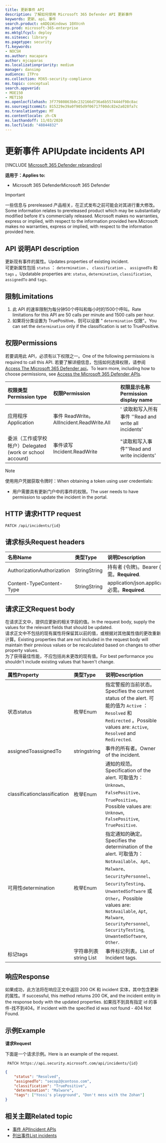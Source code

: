 ```yaml
---
title: 更新事件 API
description: 了解如何使用 Microsoft 365 Defender API 更新事件
keywords: 更新、api、事件
search.product: eADQiWindows 10XVcnh
ms.prod: microsoft-365-enterprise
ms.mktglfcycl: deploy
ms.sitesec: library
ms.pagetype: security
f1.keywords:
- NOCSH
ms.author: macapara
author: mjcaparas
ms.localizationpriority: medium
manager: dansimp
audience: ITPro
ms.collection: M365-security-compliance
ms.topic: conceptual
search.appverid:
- MOE150
- MET150
ms.openlocfilehash: 3f77980863b0c232166d736a6b557444df98c8ac
ms.sourcegitcommit: 815229e39a0f905d9f06717f00dc82e2a028fa7c
ms.translationtype: MT
ms.contentlocale: zh-CN
ms.lasthandoff: 11/03/2020
ms.locfileid: "48844832"
---
```

# <a name="update-incidents-api"></a><span data-ttu-id="52ded-104">更新事件 API</span><span class="sxs-lookup"><span data-stu-id="52ded-104">Update incidents API</span></span>

[!INCLUDE [Microsoft 365 Defender rebranding](../includes/microsoft-defender.md)]


<span data-ttu-id="52ded-105">**适用于：**</span><span class="sxs-lookup"><span data-stu-id="52ded-105">**Applies to:**</span></span>
- <span data-ttu-id="52ded-106">Microsoft 365 Defender</span><span class="sxs-lookup"><span data-stu-id="52ded-106">Microsoft 365 Defender</span></span>

>[!IMPORTANT] 
><span data-ttu-id="52ded-107">一些信息与 prereleased 产品相关，在正式发布之前可能会对其进行重大修改。</span><span class="sxs-lookup"><span data-stu-id="52ded-107">Some information relates to prereleased product which may be substantially modified before it's commercially released.</span></span> <span data-ttu-id="52ded-108">Microsoft makes no warranties, express or implied, with respect to the information provided here.</span><span class="sxs-lookup"><span data-stu-id="52ded-108">Microsoft makes no warranties, express or implied, with respect to the information provided here.</span></span>


## <a name="api-description"></a><span data-ttu-id="52ded-109">API 说明</span><span class="sxs-lookup"><span data-stu-id="52ded-109">API description</span></span>
<span data-ttu-id="52ded-110">更新现有事件的属性。</span><span class="sxs-lookup"><span data-stu-id="52ded-110">Updates properties of existing incident.</span></span>
<br><span data-ttu-id="52ded-111">可更新属性包括 ```status``` ： ```determination``` 、 ```classification``` 、 ```assignedTo``` 和 ```tags``` 。</span><span class="sxs-lookup"><span data-stu-id="52ded-111">Updatable properties are: ```status```, ```determination```, ```classification```, ```assignedTo``` and ```tags```.</span></span>


## <a name="limitations"></a><span data-ttu-id="52ded-112">限制</span><span class="sxs-lookup"><span data-stu-id="52ded-112">Limitations</span></span>
1. <span data-ttu-id="52ded-113">此 API 的速率限制为每分钟50个呼叫和每小时的1500个呼叫。</span><span class="sxs-lookup"><span data-stu-id="52ded-113">Rate limitations for this API are 50 calls per minute and 1500 calls per hour.</span></span>
2. <span data-ttu-id="52ded-114">如果将分类设置为 TruePositive，则可以设置 " ```determination``` 仅限"。</span><span class="sxs-lookup"><span data-stu-id="52ded-114">You can set the ```determination``` only if the classification is set to TruePositive.</span></span>


## <a name="permissions"></a><span data-ttu-id="52ded-115">权限</span><span class="sxs-lookup"><span data-stu-id="52ded-115">Permissions</span></span>
<span data-ttu-id="52ded-116">若要调用此 API，必须有以下权限之一。</span><span class="sxs-lookup"><span data-stu-id="52ded-116">One of the following permissions is required to call this API.</span></span> <span data-ttu-id="52ded-117">若要了解详细信息，包括如何选择权限，请参阅 [Access The Microsoft 365 Defender api](api-access.md)。</span><span class="sxs-lookup"><span data-stu-id="52ded-117">To learn more, including how to choose permissions, see [Access the Microsoft 365 Defender APIs](api-access.md).</span></span>

<span data-ttu-id="52ded-118">权限类型</span><span class="sxs-lookup"><span data-stu-id="52ded-118">Permission type</span></span> |   <span data-ttu-id="52ded-119">权限</span><span class="sxs-lookup"><span data-stu-id="52ded-119">Permission</span></span>  |   <span data-ttu-id="52ded-120">权限显示名称</span><span class="sxs-lookup"><span data-stu-id="52ded-120">Permission display name</span></span>
:---|:---|:---
<span data-ttu-id="52ded-121">应用程序</span><span class="sxs-lookup"><span data-stu-id="52ded-121">Application</span></span> |   <span data-ttu-id="52ded-122">事件 ReadWrite。 All</span><span class="sxs-lookup"><span data-stu-id="52ded-122">Incident.ReadWrite.All</span></span> |    <span data-ttu-id="52ded-123">' 读取和写入所有事件 '</span><span class="sxs-lookup"><span data-stu-id="52ded-123">'Read and write all incidents'</span></span>
<span data-ttu-id="52ded-124">委派（工作或学校帐户）</span><span class="sxs-lookup"><span data-stu-id="52ded-124">Delegated (work or school account)</span></span> | <span data-ttu-id="52ded-125">事件读写</span><span class="sxs-lookup"><span data-stu-id="52ded-125">Incident.ReadWrite</span></span> | <span data-ttu-id="52ded-126">"读取和写入事件"</span><span class="sxs-lookup"><span data-stu-id="52ded-126">'Read and write incidents'</span></span>

>[!NOTE]
> <span data-ttu-id="52ded-127">使用用户凭据获取令牌时：</span><span class="sxs-lookup"><span data-stu-id="52ded-127">When obtaining a token using user credentials:</span></span>
>- <span data-ttu-id="52ded-128">用户需要具有更新门户中的事件的权限。</span><span class="sxs-lookup"><span data-stu-id="52ded-128">The user needs to have permission to update the incident in the portal.</span></span>


## <a name="http-request"></a><span data-ttu-id="52ded-129">HTTP 请求</span><span class="sxs-lookup"><span data-stu-id="52ded-129">HTTP request</span></span>

```
PATCH /api/incidents/{id}
```

## <a name="request-headers"></a><span data-ttu-id="52ded-130">请求标头</span><span class="sxs-lookup"><span data-stu-id="52ded-130">Request headers</span></span>

<span data-ttu-id="52ded-131">名称</span><span class="sxs-lookup"><span data-stu-id="52ded-131">Name</span></span> | <span data-ttu-id="52ded-132">类型</span><span class="sxs-lookup"><span data-stu-id="52ded-132">Type</span></span> | <span data-ttu-id="52ded-133">说明</span><span class="sxs-lookup"><span data-stu-id="52ded-133">Description</span></span>
:---|:---|:---
<span data-ttu-id="52ded-134">Authorization</span><span class="sxs-lookup"><span data-stu-id="52ded-134">Authorization</span></span> | <span data-ttu-id="52ded-135">String</span><span class="sxs-lookup"><span data-stu-id="52ded-135">String</span></span> | <span data-ttu-id="52ded-136">持有者 {令牌}。</span><span class="sxs-lookup"><span data-stu-id="52ded-136">Bearer {token}.</span></span> <span data-ttu-id="52ded-137">必需。</span><span class="sxs-lookup"><span data-stu-id="52ded-137">**Required**.</span></span>
<span data-ttu-id="52ded-138">Content-Type</span><span class="sxs-lookup"><span data-stu-id="52ded-138">Content-Type</span></span> | <span data-ttu-id="52ded-139">String</span><span class="sxs-lookup"><span data-stu-id="52ded-139">String</span></span> | <span data-ttu-id="52ded-140">application/json.</span><span class="sxs-lookup"><span data-stu-id="52ded-140">application/json.</span></span> <span data-ttu-id="52ded-141">必需。</span><span class="sxs-lookup"><span data-stu-id="52ded-141">**Required**.</span></span>


## <a name="request-body"></a><span data-ttu-id="52ded-142">请求正文</span><span class="sxs-lookup"><span data-stu-id="52ded-142">Request body</span></span>
<span data-ttu-id="52ded-143">在请求正文中，提供应更新的相关字段的值。</span><span class="sxs-lookup"><span data-stu-id="52ded-143">In the request body, supply the values for the relevant fields that should be updated.</span></span>
<br><span data-ttu-id="52ded-144">请求正文中不包括的现有属性将保留其以前的值，或根据对其他属性值的更改重新计算。</span><span class="sxs-lookup"><span data-stu-id="52ded-144">Existing properties that are not included in the request body will maintain their previous values or be recalculated based on changes to other property values.</span></span> 
<br><span data-ttu-id="52ded-145">为了获得最佳性能，不应包括尚未更改的现有值。</span><span class="sxs-lookup"><span data-stu-id="52ded-145">For best performance you shouldn't include existing values that haven't change.</span></span>

<span data-ttu-id="52ded-146">属性</span><span class="sxs-lookup"><span data-stu-id="52ded-146">Property</span></span> | <span data-ttu-id="52ded-147">类型</span><span class="sxs-lookup"><span data-stu-id="52ded-147">Type</span></span> | <span data-ttu-id="52ded-148">说明</span><span class="sxs-lookup"><span data-stu-id="52ded-148">Description</span></span>
:---|:---|:---
<span data-ttu-id="52ded-149">状态</span><span class="sxs-lookup"><span data-stu-id="52ded-149">status</span></span> | <span data-ttu-id="52ded-150">枚举</span><span class="sxs-lookup"><span data-stu-id="52ded-150">Enum</span></span> | <span data-ttu-id="52ded-151">指定警报的当前状态。</span><span class="sxs-lookup"><span data-stu-id="52ded-151">Specifies the current status of the alert.</span></span> <span data-ttu-id="52ded-152">可能的值为 ```Active``` ： ```Resolved``` 和 ```Redirected``` 。</span><span class="sxs-lookup"><span data-stu-id="52ded-152">Possible values are: ```Active```, ```Resolved``` and ```Redirected```.</span></span>
<span data-ttu-id="52ded-153">assignedTo</span><span class="sxs-lookup"><span data-stu-id="52ded-153">assignedTo</span></span> | <span data-ttu-id="52ded-154">string</span><span class="sxs-lookup"><span data-stu-id="52ded-154">string</span></span> | <span data-ttu-id="52ded-155">事件的所有者。</span><span class="sxs-lookup"><span data-stu-id="52ded-155">Owner of the incident.</span></span>
<span data-ttu-id="52ded-156">classification</span><span class="sxs-lookup"><span data-stu-id="52ded-156">classification</span></span> | <span data-ttu-id="52ded-157">枚举</span><span class="sxs-lookup"><span data-stu-id="52ded-157">Enum</span></span> | <span data-ttu-id="52ded-158">通知的规范。</span><span class="sxs-lookup"><span data-stu-id="52ded-158">Specification of the alert.</span></span> <span data-ttu-id="52ded-159">可取值为：```Unknown```、```FalsePositive```、```TruePositive```。</span><span class="sxs-lookup"><span data-stu-id="52ded-159">Possible values are: ```Unknown```, ```FalsePositive```, ```TruePositive```.</span></span>
<span data-ttu-id="52ded-160">可用性</span><span class="sxs-lookup"><span data-stu-id="52ded-160">determination</span></span> | <span data-ttu-id="52ded-161">枚举</span><span class="sxs-lookup"><span data-stu-id="52ded-161">Enum</span></span> | <span data-ttu-id="52ded-162">指定通知的确定。</span><span class="sxs-lookup"><span data-stu-id="52ded-162">Specifies the determination of the alert.</span></span> <span data-ttu-id="52ded-163">可取值为：```NotAvailable```、```Apt```、```Malware```、```SecurityPersonnel```、```SecurityTesting```、```UnwantedSoftware``` 或 ```Other```。</span><span class="sxs-lookup"><span data-stu-id="52ded-163">Possible values are: ```NotAvailable```, ```Apt```, ```Malware```, ```SecurityPersonnel```, ```SecurityTesting```, ```UnwantedSoftware```, ```Other```.</span></span>
<span data-ttu-id="52ded-164">标记</span><span class="sxs-lookup"><span data-stu-id="52ded-164">tags</span></span> | <span data-ttu-id="52ded-165">字符串列表</span><span class="sxs-lookup"><span data-stu-id="52ded-165">string List</span></span> | <span data-ttu-id="52ded-166">事件标记列表。</span><span class="sxs-lookup"><span data-stu-id="52ded-166">List of Incident tags.</span></span>



## <a name="response"></a><span data-ttu-id="52ded-167">响应</span><span class="sxs-lookup"><span data-stu-id="52ded-167">Response</span></span>
<span data-ttu-id="52ded-168">如果成功，此方法将在响应正文中返回 200 OK 和 incident 实体，其中包含更新的属性。</span><span class="sxs-lookup"><span data-stu-id="52ded-168">If successful, this method returns 200 OK, and the incident entity in the response body with the updated properties.</span></span> <span data-ttu-id="52ded-169">如果找不到具有指定 id 的事件-找不到404。</span><span class="sxs-lookup"><span data-stu-id="52ded-169">If incident with the specified id was not found - 404 Not Found.</span></span>


## <a name="example"></a><span data-ttu-id="52ded-170">示例</span><span class="sxs-lookup"><span data-stu-id="52ded-170">Example</span></span>

<span data-ttu-id="52ded-171">**请求**</span><span class="sxs-lookup"><span data-stu-id="52ded-171">**Request**</span></span>

<span data-ttu-id="52ded-172">下面是一个请求示例。</span><span class="sxs-lookup"><span data-stu-id="52ded-172">Here is an example of the request.</span></span>

```
 PATCH https://api.security.microsoft.com/api/incidents/{id}
```

```json
{
    "status": "Resolved",
    "assignedTo": "secop2@contoso.com",
    "classification": "TruePositive",
    "determination": "Malware",
    "tags": ["Yossi's playground", "Don't mess with the Zohan"]
}
```


## <a name="related-topic"></a><span data-ttu-id="52ded-173">相关主题</span><span class="sxs-lookup"><span data-stu-id="52ded-173">Related topic</span></span>
- [<span data-ttu-id="52ded-174">事件 API</span><span class="sxs-lookup"><span data-stu-id="52ded-174">Incident APIs</span></span>](api-incident.md)
- [<span data-ttu-id="52ded-175">列出事件</span><span class="sxs-lookup"><span data-stu-id="52ded-175">List incidents</span></span>](api-list-incidents.md)

